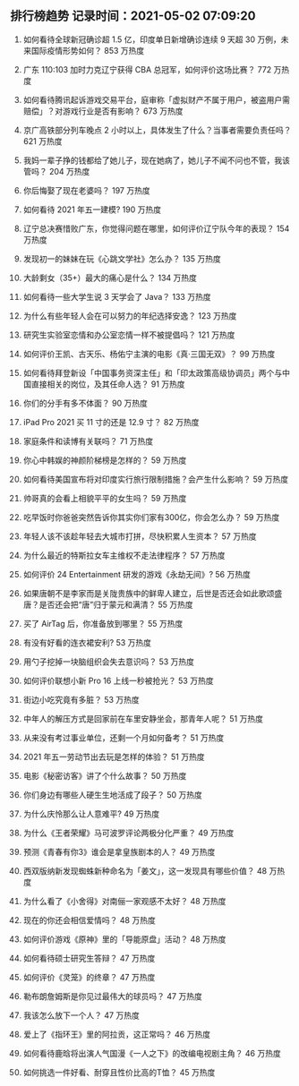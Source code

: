 
## 排行榜趋势 记录时间：2021-05-02 07:09:20
  
  1. 如何看待全球新冠确诊超 1.5 亿，印度单日新增确诊连续 9 天超 30 万例，未来国际疫情形势如何？ 853 万热度
    
  2. 广东 110:103 加时力克辽宁获得 CBA 总冠军，如何评价这场比赛？ 772 万热度
    
  3. 如何看待腾讯起诉游戏交易平台，庭审称「虚拟财产不属于用户，被盗用户需赔偿」？对游戏行业是否有影响？ 673 万热度
    
  4. 京广高铁部分列车晚点 2 小时以上，具体发生了什么？当事者需要负责任吗？ 621 万热度
    
  5. 我妈一辈子挣的钱都给了她儿子，现在她病了，她儿子不闻不问也不管，我该管吗？ 204 万热度
    
  6. 你后悔娶了现在老婆吗？ 197 万热度
    
  7. 如何看待 2021 年五一建模? 190 万热度
    
  8. 辽宁总决赛惜败广东，你觉得问题在哪里，如何评价辽宁队今年的表现？ 154 万热度
    
  9. 发现初一的妹妹在玩《心跳文学社》怎么办？ 135 万热度
    
  10. 大龄剩女（35+）最大的痛心是什么？ 134 万热度
    
  11. 如何看待一些大学生说 3 天学会了 Java？ 133 万热度
    
  12. 为什么有些年轻人会在可以努力的年纪选择安逸？ 123 万热度
    
  13. 研究生实验室恋情和办公室恋情一样不被提倡吗？ 121 万热度
    
  14. 如何评价王凯、古天乐、杨佑宁主演的电影《真·三国无双》？ 99 万热度
    
  15. 如何看待拜登新设「中国事务资深主任」和「印太政策高级协调员」两个与中国直接相关的岗位，及其任命人选？ 91 万热度
    
  16. 你们的分手有多不体面？ 90 万热度
    
  17. iPad Pro 2021 买 11 寸的还是 12.9 寸？ 82 万热度
    
  18. 家庭条件和读博有关联吗？ 71 万热度
    
  19. 你心中韩娱的神颜阶梯榜是怎样的？ 59 万热度
    
  20. 如何看待美国宣布将对印度实行旅行限制措施？会产生什么影响？ 59 万热度
    
  21. 帅哥真的会看上相貌平平的女生吗？ 59 万热度
    
  22. 吃早饭时你爸爸突然告诉你其实你们家有300亿，你会怎么办？ 59 万热度
    
  23. 年轻人该不该趁年轻去大城市打拼，尽快积累人生资本？ 57 万热度
    
  24. 为什么最近的特斯拉女车主维权不走法律程序？ 57 万热度
    
  25. 如何评价 24 Entertainment 研发的游戏《永劫无间》? 56 万热度
    
  26. 如果唐朝不是李家而是关陇贵族中的鲜卑人建立，后世是否还会如此歌颂盛唐？是否还会把“唐”归于蒙元和满清？ 55 万热度
    
  27. 买了 AirTag 后，你准备放到哪里？ 55 万热度
    
  28. 有没有好看的连衣裙安利? 53 万热度
    
  29. 用勺子挖掉一块脑组织会失去意识吗？ 53 万热度
    
  30. 如何评价联想小新 Pro 16 上线一秒被抢光？ 53 万热度
    
  31. 街边小吃究竟有多脏？ 53 万热度
    
  32. 中年人的解压方式是回家前在车里安静坐会，那青年人呢？ 51 万热度
    
  33. 从来没有考过事业单位，还剩一个月如何备考？ 51 万热度
    
  34. 2021 年五一劳动节出去玩是怎样的体验？ 51 万热度
    
  35. 电影《秘密访客》讲了个什么故事？ 50 万热度
    
  36. 你们身边有哪些人硬生生地活成了段子？ 50 万热度
    
  37. 为什么庆怜那么让人意难平? 49 万热度
    
  38. 为什么《王者荣耀》马可波罗评论两极分化严重？ 49 万热度
    
  39. 预测《青春有你3》谁会是拿皇族剧本的人？ 49 万热度
    
  40. 西双版纳新发现蜘蛛新种命名为「姜文」，这一发现具有哪些价值？ 48 万热度
    
  41. 为什么看了《小舍得》对南俪一家观感不太好？ 48 万热度
    
  42. 现在的你还会相信爱情吗？ 48 万热度
    
  43. 如何评价游戏《原神》里的「导能原盘」活动？ 48 万热度
    
  44. 如何看待硕士研究生答辩？ 47 万热度
    
  45. 如何评价《灵笼》的终章？ 47 万热度
    
  46. 勒布朗詹姆斯是你见过最伟大的球员吗？ 47 万热度
    
  47. 我该怎么放下一个人？ 47 万热度
    
  48. 爱上了《指环王》里的阿拉贡，这正常吗？ 46 万热度
    
  49. 如何看待鹿晗将出演人气国漫《一人之下》的改编电视剧主角？ 46 万热度
    
  50. 如何挑选一件好看、耐穿且性价比高的T恤？ 45 万热度
    